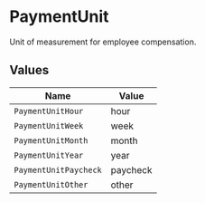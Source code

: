 # PaymentUnit

Unit of measurement for employee compensation.


## Values

| Name                  | Value                 |
| --------------------- | --------------------- |
| `PaymentUnitHour`     | hour                  |
| `PaymentUnitWeek`     | week                  |
| `PaymentUnitMonth`    | month                 |
| `PaymentUnitYear`     | year                  |
| `PaymentUnitPaycheck` | paycheck              |
| `PaymentUnitOther`    | other                 |